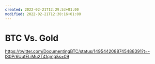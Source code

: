 ```yaml
---
created: 2022-02-21T12:29:53+01:00
modified: 2022-02-21T12:30:16+01:00
---
```


# BTC Vs. Gold

https://twitter.com/DocumentingBTC/status/1495442088745488391?t=-lS0Pr6UutELiMu2T41qmg&s=09

